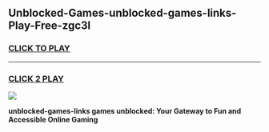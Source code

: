 
## Unblocked-Games-unblocked-games-links-Play-Free-zgc3l
<h3>
<a href="https://premium76.site?title=unblocked-games-links&ref=20A">CLICK TO PLAY</a></h3>
<hr>

<h3>
<a href="https://premium76.site?title=unblocked-games-links&ref=20A">CLICK 2 PLAY</a>
  
</h3>

<a href="https://premium76.site?title=unblocked-games-links&ref=20A"><img src="https://clearcache.store/games.png"></a>


**unblocked-games-links games unblocked: Your Gateway to Fun and Accessible Online Gaming**
